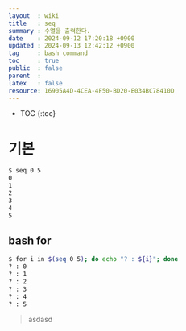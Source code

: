 ```yaml
---
layout  : wiki
title   : seq
summary : 수열을 출력한다.
date    : 2024-09-12 17:20:18 +0900
updated : 2024-09-13 12:42:12 +0900
tag     : bash command
toc     : true
public  : false
parent  :
latex   : false
resource: 16905A4D-4CEA-4F50-BD20-E034BC78410D
---
```

* TOC
{:toc}

# 기본
```bash
$ seq 0 5
0
1
2
3
4
5
```

## bash for

```bash
$ for i in $(seq 0 5); do echo "? : ${i}"; done
? : 0
? : 1
? : 2
? : 3
? : 4
? : 5
```

> asdasd
